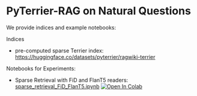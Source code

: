 # PyTerrier-RAG on Natural Questions

We provide indices and example notebooks:

Indices
 - pre-computed sparse Terrier index: https://huggingface.co/datasets/pyterrier/ragwiki-terrier

Notebooks for Experiments:
 - Sparse Retrieval with FiD and FlanT5 readers: [sparse_retrieval_FiD_FlanT5.ipynb](sparse_retrieval_FiD_FlanT5.ipynb) [![Open In Colab](https://colab.research.google.com/assets/colab-badge.svg)](https://colab.research.google.com/github/cmacdonald/pyterrier_rag/blob/stable/examples/nq/sparse_retrieval_FiD_FlanT5.ipynb)